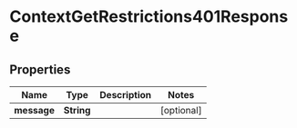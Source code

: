 

# ContextGetRestrictions401Response


## Properties

| Name | Type | Description | Notes |
|------------ | ------------- | ------------- | -------------|
|**message** | **String** |  |  [optional] |



